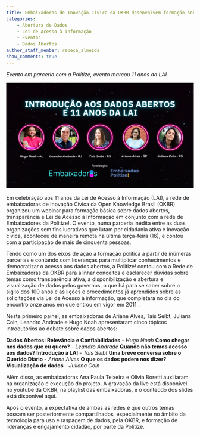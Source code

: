 ```yaml
---
title: Embaixadoras de Inovação Cívica da OKBR desenvolvem formação sobre dados abertos e LAI para a rede de embaixadores da Politize! 
categories:
    - Abertura de Dados
    - Lei de Acesso à Informação
    - Eventos
    - Dados Abertos
author_staff_member: rebeca_almeida
show_comments: true
---
```

*Evento em parceria com a Politize, evento marcou 11 anos da LAI.*

![CardParceria](/images/posts/2023-05-19-parceria-politize.jpg)


Em celebração aos 11 anos da Lei de Acesso à Informação (LAI), a rede de embaixadoras de Inovação Cívica da Open Knowledge Brasil (OKBR) organizou um webinar para formação básica sobre dados abertos, transparência e Lei de Acesso à Informação em conjunto com a rede de Embaixadores da Politize!. O evento, numa parceria inédita entre as duas organizações sem fins lucrativos que lutam por cidadania ativa e inovação cívica, aconteceu de maneira remota na última terça-feira (16), e contou com a participação de mais de cinquenta pessoas. 

Tendo como um dos eixos de ação a formação política a partir de inúmeras parcerias e contando com lideranças para multiplicar conhecimentos e democratizar o acesso aos dados abertos, a Politize! contou com a Rede de Embaixadoras da OKBR para alinhar conceitos e esclarecer dúvidas sobre temas como transparência ativa, a disponibilização e abertura e visualização de dados pelos governos, o que há para se saber sobre o sigilo dos 100 anos e as lições e procedimentos já aprendidos sobre as solicitações via Lei de Acesso à informação, que completará no dia do encontro onze anos em que entrou em vigor em 2011.    . 

Neste primeiro painel, as embaixadoras de Ariane Alves, Taís Seibt, Juliana Coin, Leandro Andrade e Hugo Noah apresentaram cinco tópicos introdutórios ao debate sobre dados abertos:  

**Dados Abertos: Relevância e Confiabilidades** - *Hugo Noah*
**Como chegar nos dados que eu quero?** - *Leandro Andrade*
**Quando não temos acesso aos dados? Introdução à LAI** - *Taís Seibt*
**Uma breve conversa sobre o Querido Diário** - *Ariane Alves*
**O que os dados podem nos dizer? Visualização de dados** - *Juliana Coin*

Além disso, as embaixadoras Ana Paula Teixeira e Olívia Boretti auxiliaram na organização e execução do projeto. A gravação da live está disponível no youtube da OKBR, na playlist das embaixadoras, e o conteúdo dos slides está disponível aqui.  

Após o evento, a expectativa de ambas as redes é que outros temas possam ser posteriormente compartilhados, especialmente no âmbito da tecnologia para uso e raspagem de dados, pela OKBR, e formação de lideranças e engajamento cidadão, por parte da Politize.